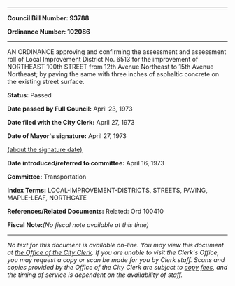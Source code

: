 

********

**Council Bill Number: 93788**
   
**Ordinance Number: 102086**
********

 AN ORDINANCE approving and confirming the assessment and assessment roll of Local Improvement District No. 6513 for the improvement of NORTHEAST 100th STREET from 12th Avenue Northeast to 15th Avenue Northeast; by paving the same with three inches of asphaltic concrete on the existing street surface.

**Status:** Passed
   
**Date passed by Full Council:** April 23, 1973
   
**Date filed with the City Clerk:** April 27, 1973
   
**Date of Mayor's signature:** April 27, 1973
   
[(about the signature date)](/~public/approvaldate.htm)
   
   
   
**Date introduced/referred to committee:** April 16, 1973
   
**Committee:** Transportation
   
   
**Index Terms:** LOCAL-IMPROVEMENT-DISTRICTS, STREETS, PAVING, MAPLE-LEAF, NORTHGATE

**References/Related Documents:** Related: Ord 100410

**Fiscal Note:**_(No fiscal note available at this time)_
********

_No text for this document is available on-line. You may view this document at [the Office of the City Clerk](http://www.seattle.gov/leg/clerk/contactUs.htm). If you are unable to visit the Clerk's Office, you may request a copy or scan be made for you by Clerk staff. Scans and copies provided by the Office of the City Clerk are subject to [copy fees](http://clerk.seattle.gov/~public/clerkfees.htm), and the timing of service is dependent on the availability of staff._

